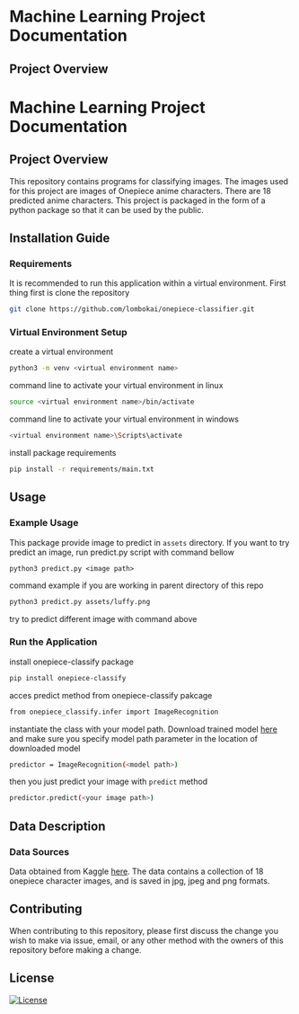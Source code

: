 # Machine Learning Project Documentation

## Project Overview
# Machine Learning Project Documentation

## Project Overview
This repository contains programs for classifying images. The images used for this project are images of Onepiece anime characters. There are 18 predicted anime characters. This project is packaged in the form of a python package so that it can be used by the public.

## Installation Guide
### Requirements
It is recommended to run this application within a virtual environment. First thing first is clone the repository

```sh
git clone https://github.com/lombokai/onepiece-classifier.git
```
### Virtual Environment Setup
create a virtual environment

```sh
python3 -m venv <virtual environment name>
```

command line to activate your virtual environment in linux
```sh
source <virtual environment name>/bin/activate
```

command line to activate your virtual environment in windows
```sh
<virtual environment name>\Scripts\activate
```

install package requirements
```sh
pip install -r requirements/main.txt
```

## Usage
### Example Usage
This package provide image to predict in `assets` directory. If you want to try predict an image, run predict.py script with command bellow
```
python3 predict.py <image path>
```

command example if you are working in parent directory of this repo

```sh
python3 predict.py assets/luffy.png
```

try to predict different image with command above

### Run the Application
install onepiece-classify package
```sh
pip install onepiece-classify
```

acces predict method from onepiece-classify pakcage

```sh
from onepiece_classify.infer import ImageRecognition
```

instantiate the class with your model path. Download trained model [here](https://drive.google.com/file/d/1M1-1Hs198XDD6Xx-kSWLThv1elZBzJ0j/view?usp=sharing) and make sure you specify model path parameter in the location of downloaded model

```sh
predictor = ImageRecognition(<model path>)
```

then you just predict your image with `predict` method
```sh
predictor.predict(<your image path>)
```


## Data Description
### Data Sources
Data obtained from Kaggle [here](https://www.kaggle.com/datasets/ibrahimserouis99/one-piece-image-classifie). The data contains a collection of 18 onepiece character images, and is saved in jpg, jpeg and png formats.

## Contributing
When contributing to this repository, please first discuss the change you wish to make via issue, email, or any other method with the owners of this repository before making a change.

## License

[![License](https://img.shields.io/badge/License-Apache_2.0-blue.svg)](https://opensource.org/licenses/Apache-2.0)